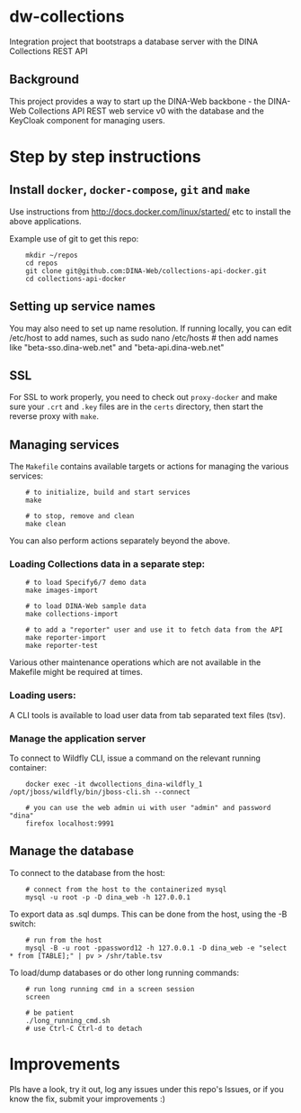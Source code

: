 # dw-collections

Integration project that bootstraps a database server with the DINA Collections REST API

## Background

This project provides a way to start up the DINA-Web backbone - the DINA-Web Collections API REST web service v0 with the database and the KeyCloak component for managing users.

# Step by step instructions

## Install `docker`, `docker-compose`, `git` and `make`

Use instructions from <http://docs.docker.com/linux/started/> etc to install the above applications.

Example use of git to get this repo:

		mkdir ~/repos
		cd repos
		git clone git@github.com:DINA-Web/collections-api-docker.git
		cd collections-api-docker

## Setting up service names

You may also need to set up name resolution. If running locally, you can edit /etc/host to add names, such as
		sudo nano /etc/hosts
		# then add names like "beta-sso.dina-web.net" and "beta-api.dina-web.net"

## SSL

For SSL to work properly, you need to check out `proxy-docker` and make sure your `.crt` and `.key` files are in the `certs` directory, then start the reverse proxy with `make`.

## Managing services

The `Makefile` contains available targets or actions for managing the various services:

		# to initialize, build and start services		
		make 
		
		# to stop, remove and clean
		make clean

You can also perform actions separately beyond the above.

### Loading Collections data in a separate step:

		# to load Specify6/7 demo data
		make images-import

		# to load DINA-Web sample data
		make collections-import

		# to add a "reporter" user and use it to fetch data from the API
		make reporter-import
		make reporter-test

Various other maintenance operations which are not available in the Makefile might be required at times.

### Loading users:

A CLI tools is available to load user data from tab separated text files (tsv).

### Manage the application server
	
To connect to Wildfly CLI, issue a command on the relevant running container:
	
		docker exec -it dwcollections_dina-wildfly_1 /opt/jboss/wildfly/bin/jboss-cli.sh --connect

		# you can use the web admin ui with user "admin" and password "dina"
		firefox localhost:9991

## Manage the database

To connect to the database from the host:
	
		# connect from the host to the containerized mysql
		mysql -u root -p -D dina_web -h 127.0.0.1
  	
To export data as .sql dumps. This can be done from the host, using the -B switch:

		# run from the host
	  	mysql -B -u root -ppassword12 -h 127.0.0.1 -D dina_web -e "select * from [TABLE];" | pv > /shr/table.tsv

To load/dump databases or do other long running commands:

	  	# run long running cmd in a screen session
	  	screen
  	
	  	# be patient
	  	./long_running_cmd.sh
	  	# use Ctrl-C Ctrl-d to detach


# Improvements

Pls have a look, try it out, log any issues under this repo's Issues, or if you know the fix, submit your improvements :) 


